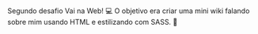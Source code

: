 Segundo desafio Vai na Web! 💻 O objetivo era criar uma mini wiki falando sobre mim usando HTML e estilizando com SASS. 🎨
